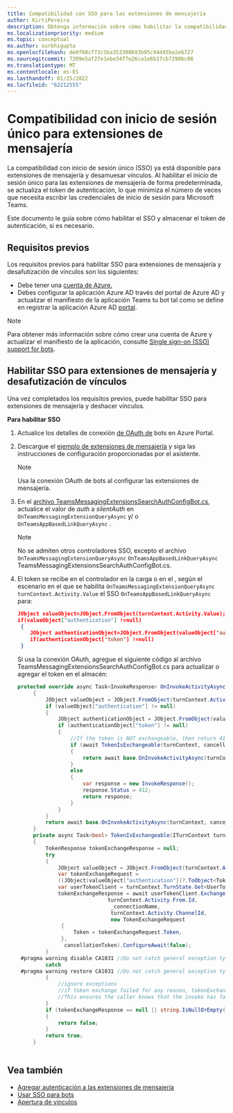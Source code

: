 ```yaml
---
title: Compatibilidad con SSO para las extensiones de mensajería
author: KirtiPereira
description: Obtenga información sobre cómo habilitar la compatibilidad con SSO para las extensiones de mensajería con ejemplos de código.
ms.localizationpriority: medium
ms.topic: conceptual
ms.author: surbhigupta
ms.openlocfilehash: de0f08cf73c5ba353398693b95c94d45be2eb727
ms.sourcegitcommit: 7209e5af27e1ebe34f7e26ca1e6b17cb7290bc06
ms.translationtype: MT
ms.contentlocale: es-ES
ms.lasthandoff: 01/25/2022
ms.locfileid: "62212555"
---
```

# <a name="single-sign-on-support-for-messaging-extensions"></a>Compatibilidad con inicio de sesión único para extensiones de mensajería
 
La compatibilidad con inicio de sesión único (SSO) ya está disponible para extensiones de mensajería y desamuesar vínculos. Al habilitar el inicio de sesión único para las extensiones de mensajería de forma predeterminada, se actualiza el token de autenticación, lo que minimiza el número de veces que necesita escribir las credenciales de inicio de sesión para Microsoft Teams.

Este documento le guía sobre cómo habilitar el SSO y almacenar el token de autenticación, si es necesario.

## <a name="prerequisites"></a>Requisitos previos

Los requisitos previos para habilitar SSO para extensiones de mensajería y desafutización de vínculos son los siguientes:

* Debe tener una [cuenta de Azure.](https://azure.microsoft.com/free/)
* Debes configurar la aplicación Azure AD través del portal de Azure AD y actualizar el manifiesto de la aplicación Teams tu bot tal como se define en registrar la aplicación Azure AD [portal](../../bots/how-to/authentication/auth-aad-sso-bots.md#register-your-app-through-the-azure-ad-portal).

> [!NOTE]
> Para obtener más información sobre cómo crear una cuenta de Azure y actualizar el manifiesto de la aplicación, consulte [Single sign-on (SSO) support for bots](../../bots/how-to/authentication/auth-aad-sso-bots.md).

## <a name="enable-sso-for-messaging-extensions-and-link-unfurling"></a>Habilitar SSO para extensiones de mensajería y desafutización de vínculos

Una vez completados los requisitos previos, puede habilitar SSO para extensiones de mensajería y deshacer vínculos.

**Para habilitar SSO**
1. Actualice los detalles de conexión [de OAuth de](../../bots/how-to/authentication/auth-aad-sso-bots.md#update-the-azure-portal-with-the-oauth-connection) bots en Azure Portal.
2. Descargue el [ejemplo de extensiones de mensajería](https://github.com/microsoft/BotBuilder-Samples/tree/main/samples/csharp_dotnetcore/52.teams-messaging-extensions-search-auth-config) y siga las instrucciones de configuración proporcionadas por el asistente.
   > [!NOTE]
   > Usa la conexión OAuth de bots al configurar las extensiones de mensajería.
3. En el [archivo TeamsMessagingExtensionsSearchAuthConfigBot.cs,](https://github.com/microsoft/BotBuilder-Samples/tree/main/samples/csharp_dotnetcore/52.teams-messaging-extensions-search-auth-config/Bots/TeamsMessagingExtensionsSearchAuthConfigBot.cs) actualice el valor de *auth* a *silentAuth* en `OnTeamsMessagingExtensionQueryAsync` y/ o `OnTeamsAppBasedLinkQueryAsync` .  

    > [!NOTE]
    > No se admiten otros controladores SSO, excepto el archivo `OnTeamsMessagingExtensionQueryAsync` `OnTeamsAppBasedLinkQueryAsync` TeamsMessagingExtensionsSearchAuthConfigBot.cs.
   
4. El token se recibe en el controlador en la carga o en el , según el escenario en el que se habilita `OnTeamsMessagingExtensionQueryAsync` `turnContext.Activity.Value` el SSO `OnTeamsAppBasedLinkQueryAsync` para:

    ```json
    JObject valueObject=JObject.FromObject(turnContext.Activity.Value);
    if(valueObject["authentication"] !=null)
     {
        JObject authenticationObject=JObject.FromObject(valueObject["authentication"]);
        if(authenticationObject["token"] !=null)
     }
    
     ```
  
    Si usa la conexión OAuth, agregue el siguiente código al archivo TeamsMessagingExtensionsSearchAuthConfigBot.cs para actualizar o agregar el token en el almacén:
    
   ```C#
   protected override async Task<InvokeResponse> OnInvokeActivityAsync(ITurnContext<IInvokeActivity> turnContext, CancellationToken cancellationToken)
        {
            JObject valueObject = JObject.FromObject(turnContext.Activity.Value);
            if (valueObject["authentication"] != null)
            {
                JObject authenticationObject = JObject.FromObject(valueObject["authentication"]);
                if (authenticationObject["token"] != null)
                {
                    //If the token is NOT exchangeable, then return 412 to require user consent
                    if (await TokenIsExchangeable(turnContext, cancellationToken))
                    {
                        return await base.OnInvokeActivityAsync(turnContext, cancellationToken).ConfigureAwait(false);
                    }
                    else
                    {
                        var response = new InvokeResponse();
                        response.Status = 412;
                        return response;
                    }
                }
            }
            return await base.OnInvokeActivityAsync(turnContext, cancellationToken).ConfigureAwait(false);
        }
        private async Task<bool> TokenIsExchangeable(ITurnContext turnContext, CancellationToken cancellationToken)
        {
            TokenResponse tokenExchangeResponse = null;
            try
            {
                JObject valueObject = JObject.FromObject(turnContext.Activity.Value);
                var tokenExchangeRequest =
                ((JObject)valueObject["authentication"])?.ToObject<TokenExchangeInvokeRequest>();
                var userTokenClient = turnContext.TurnState.Get<UserTokenClient>();
                tokenExchangeResponse = await userTokenClient.ExchangeTokenAsync(
                                turnContext.Activity.From.Id,
                                 _connectionName,
                                 turnContext.Activity.ChannelId,
                                 new TokenExchangeRequest
                 {
                     Token = tokenExchangeRequest.Token,
                 },
                  cancellationToken).ConfigureAwait(false);
            }
    #pragma warning disable CA1031 //Do not catch general exception types (ignoring, see comment below)
            catch
    #pragma warning restore CA1031 //Do not catch general exception types
            {
                //ignore exceptions
                //if token exchange failed for any reason, tokenExchangeResponse above remains null, and a failure invoke response is sent to the caller.
                //This ensures the caller knows that the invoke has failed.
            }
            if (tokenExchangeResponse == null || string.IsNullOrEmpty(tokenExchangeResponse.Token))
            {
                return false;
            }
            return true;
        }
    
    ```    

## <a name="see-also"></a>Vea también

* [Agregar autenticación a las extensiones de mensajería](add-authentication.md)
* [Usar SSO para bots](../../bots/how-to/authentication/auth-aad-sso-bots.md)
* [Apertura de vínculos](link-unfurling.md)
